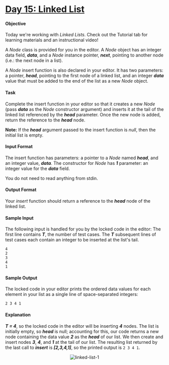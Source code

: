 # [Day 15: Linked List](https://www.hackerrank.com/challenges/30-linked-list/submissions/code/32284623)

#### Objective
Today we're working with *Linked Lists*. Check out the Tutorial tab for learning materials and an instructional video!

A *Node* class is provided for you in the editor. A *Node* object has an integer data field, __*data*__, and a *Node* instance pointer, __*next*__, pointing to another node (i.e.: the next node in a list).

A *Node* insert function is also declared in your editor. It has two parameters: a pointer, __*head*__, pointing to the first node of a linked list, and an integer __*data*__ value that must be added to the end of the list as a new *Node* object.

#### Task
Complete the insert function in your editor so that it creates a new *Node* (pass __*data*__ as the *Node* constructor argument) and inserts it at the tail of the linked list referenced by the __*head*__ parameter. Once the new node is added, return the reference to the __*head*__ node.

__Note:__ If the __*head*__ argument passed to the insert function is *null*, then the initial list is empty.

#### Input Format
The insert function has  parameters: a pointer to a *Node* named __*head*__, and an integer value, __*data*__.
The constructor for *Node* has __*1*__ parameter: an integer value for the __*data*__ field.

You do not need to read anything from stdin.

#### Output Format
Your *insert* function should return a reference to the __*head*__ node of the linked list.

#### Sample Input
The following input is handled for you by the locked code in the editor:
The first line contains __*T*__, the number of test cases.
The __*T*__ subsequent lines of test cases each contain an integer to be inserted at the list's tail.
```
4
2
3
4
1
```

#### Sample Output
The locked code in your editor prints the ordered data values for each element in your list as a single line of space-separated integers:
```
2 3 4 1
```

#### Explanation
__*T = 4*__, so the locked code in the editor will be inserting __*4*__ nodes.
The list is initially empty, so __*head*__ is null; accounting for this, our code returns a new node containing the data value __*2*__ as the __*head*__ of our list. We then create and insert nodes __*3*__, __*4*__, and __*1*__ at the tail of our list. The resulting list returned by the last call to __*insert*__ is __*[2,3,4,1]*__, so the printed output is `2 3 4 1`.

<p align="center">
    <img src="https://github.com/joshuatvernon/coding-challenges/blob/master/Hackerrank/30%20Days%20of%20Code/Day%2015%20-%20Linked%20List/img/linked-list-1.png" alt="linked-list-1">
</p>
